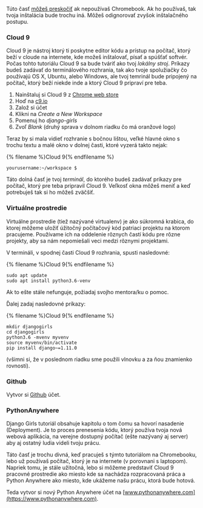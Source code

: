 Túto časť [môžeš preskočiť](http://tutorial.djangogirls.org/en/installation/#install-python) ak nepoužívaš Chromebook. Ak ho používaš, tak tvoja inštalácia bude trochu iná. Môžeš odignorovať zvyšok inštalačného postupu.

### Cloud 9

Cloud 9 je nástroj ktorý ti poskytne editor kódu a prístup na počítač, ktorý beží v cloude na internete, kde možeš inštalovať, písať a spúšťať softvér. Počas tohto tutoriálu Cloud 9 sa bude tváriť ako tvoj *lokálny stroj*. Príkazy budeš zadávať do terminálového rozhrania, tak ako tvoje spolužiačky čo používajú OS X, Ubuntu, alebo Windows, ale tvoj temrinál bude pripojený na počítač, ktorý beží niekde inde a ktorý Cloud 9 pripraví pre teba.

1. Nainštaluj si Cloud 9 z [Chrome web store](https://chrome.google.com/webstore/detail/cloud9/nbdmccoknlfggadpfkmcpnamfnbkmkcp)
2. Hoď na [c9.io](https://c9.io)
3. Založ si účet
4. Klikni na *Create a New Workspace*
5. Pomenuj ho *django-girls*
6. Zvoľ *Blank* (druhý sprava v dolnom riadku čo má oranžové logo)

Teraz by si mala vidieť rozhranie s bočnou lištou, veľké hlavné okno s trochu textu a malé okno v dolnej časti, ktoré vyzerá takto nejak:

{% filename %}Cloud 9{% endfilename %}

    yourusername:~/workspace $
    

Táto dolná časť je tvoj *terminál*, do ktorého budeš zadávať príkazy pre počítač, ktorý pre teba pripravil Cloud 9. Veľkosť okna môžeš meniť a keď potrebuješ tak si ho môžeš zväčšiť.

### Virtuálne prostredie

Virtuálne prostredie (tiež nazývané virtualenv) je ako súkromná krabica, do ktorej môžeme uložiť úžitočný počítačový kód patriaci projektu na ktorom pracujeme. Používame ich na oddelenie rôznych častí kódu pre rôzne projekty, aby sa nám nepomiešali veci medzi rôznymi projektami.

V termináli, v spodnej časti Cloud 9 rozhrania, spusti nasledovné:

{% filename %}Cloud 9{% endfilename %}

    sudo apt update
    sudo apt install python3.6-venv
    

Ak to ešte stále nefunguje, požiadaj svojho mentora/ku o pomoc.

Ďalej zadaj nasledovné príkazy:

{% filename %}Cloud 9{% endfilename %}

    mkdir djangogirls
    cd djangogirls
    python3.6 -mvenv myvenv
    source myvenv/bin/activate
    pip install django~=1.11.0
    

(všimni si, že v poslednom riadku sme použili vlnovku a za ňou znamienko rovnosti).

### Github

Vytvor si [Github](https://github.com) účet.

### PythonAnywhere

Django Girls tutoriál obsahuje kapitolu o tom čomu sa hovorí nasadenie (Deployment). Je to proces prenesenia kódu, ktorý používa tvoja nová webová aplikácia, na verejne dostupný počítač (ešte nazývaný aj server) aby aj ostatný ludia videli tvoju prácu.

Táto časť je trochu divná, keď pracuješ s týmto tutoriálom na Chromebooku, lebo už používaš počítač, ktorý je na internete (v porovnani s laptopom). Napriek tomu, je stále užitočná, lebo si môžeme predstaviť Cloud 9 pracovné prostredie ako miesto kde sa nachádza rozpracovaná práca a Python Anywhere ako miesto, kde ukážeme našu prácu, ktorá bude hotová.

Teda vytvor si nový Python Anywhere účet na [www.pythonanywhere.com](https://www.pythonanywhere.com).